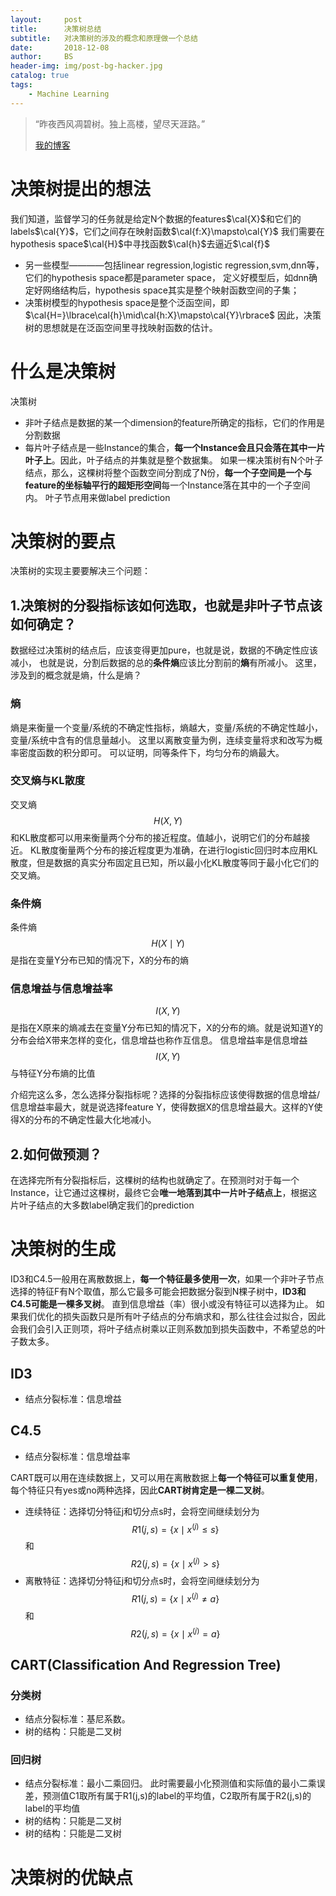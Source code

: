 ```yaml
---
layout:     post
title:      决策树总结
subtitle:   对决策树的涉及的概念和原理做一个总结
date:       2018-12-08
author:     BS
header-img: img/post-bg-hacker.jpg
catalog: true
tags:
    - Machine Learning
---
```


> “昨夜西风凋碧树。独上高楼，望尽天涯路。”
> 
> [我的博客](http://bishengsjtu.github.io)
>
> 

# 决策树提出的想法
我们知道，监督学习的任务就是给定N个数据的features$\cal{X}$和它们的labels$\cal{Y}$，它们之间存在映射函数$\cal{f:X}\mapsto\cal{Y}$
我们需要在hypothesis space$\cal{H}$中寻找函数$\cal{h}$去逼近$\cal{f}$
- 另一些模型————包括linear regression,logistic regression,svm,dnn等，它们的hypothesis space都是parameter space，
定义好模型后，如dnn确定好网络结构后，hypothesis space其实是整个映射函数空间的子集；
- 决策树模型的hypothesis space是整个泛函空间，即$\cal{H=}\lbrace\cal{h}\mid\cal{h:X}\mapsto\cal{Y}\rbrace$
因此，决策树的思想就是在泛函空间里寻找映射函数的估计。


# 什么是决策树
决策树
- 非叶子结点是数据的某一个dimension的feature所确定的指标，它们的作用是分割数据
- 每片叶子结点是一些Instance的集合，**每一个Instance会且只会落在其中一片叶子上**。因此，叶子结点的并集就是整个数据集。
如果一棵决策树有N个叶子结点，那么，这棵树将整个函数空间分割成了N份，**每一个子空间是一个与feature的坐标轴平行的超矩形空间**每一个Instance落在其中的一个子空间内。
叶子节点用来做label prediction

# 决策树的要点
决策树的实现主要要解决三个问题：
## 1.决策树的分裂指标该如何选取，也就是非叶子节点该如何确定？

数据经过决策树的结点后，应该变得更加pure，也就是说，数据的不确定性应该减小，
也就是说，分割后数据的总的**条件熵**应该比分割前的**熵**有所减小。
这里，涉及到的概念就是熵，什么是熵？

### 熵
熵是来衡量一个变量/系统的不确定性指标，熵越大，变量/系统的不确定性越小，变量/系统中含有的信息量越小。
这里以离散变量为例，连续变量将求和改写为概率密度函数的积分即可。
可以证明，同等条件下，均匀分布的熵最大。
### 交叉熵与KL散度
交叉熵$$H(X,Y)$$和KL散度都可以用来衡量两个分布的接近程度。值越小，说明它们的分布越接近。
KL散度衡量两个分布的接近程度更为准确，在进行logistic回归时本应用KL散度，但是数据的真实分布固定且已知，所以最小化KL散度等同于最小化它们的交叉熵。
### 条件熵
条件熵$$H(X\mid{Y})$$是指在变量Y分布已知的情况下，X的分布的熵
### 信息增益与信息增益率
$$I(X,Y)$$是指在X原来的熵减去在变量Y分布已知的情况下，X的分布的熵。就是说知道Y的分布会给X带来怎样的变化，信息增益也称作互信息。
信息增益率是信息增益$$I(X,Y)$$与特征Y分布熵的比值

介绍完这么多，怎么选择分裂指标呢？选择的分裂指标应该使得数据的信息增益/信息增益率最大，就是说选择feature Y，使得数据X的信息增益最大。这样的Y使得X的分布的不确定性最大化地减小。

## 2.如何做预测？
在选择完所有分裂指标后，这棵树的结构也就确定了。在预测时对于每一个Instance，让它通过这棵树，最终它会**唯一地落到其中一片叶子结点上**，根据这片叶子结点的大多数label确定我们的prediction


# 决策树的生成
ID3和C4.5一般用在离散数据上，**每一个特征最多使用一次**，如果一个非叶子节点选择的特征F有N个取值，那么它最多可能会把数据分裂到N棵子树中，**ID3和C4.5可能是一棵多叉树**。
直到信息增益（率）很小或没有特征可以选择为止。
如果我们优化的损失函数只是所有叶子结点的分布熵求和，那么往往会过拟合，因此会我们会引入正则项，将叶子结点树乘以正则系数加到损失函数中，不希望总的叶子数太多。
## ID3
- 结点分裂标准：信息增益

## C4.5
- 结点分裂标准：信息增益率

CART既可以用在连续数据上，又可以用在离散数据上**每一个特征可以重复使用**，每个特征只有yes或no两种选择，因此**CART树肯定是一棵二叉树**。
- 连续特征：选择切分特征j和切分点s时，会将空间继续划分为$$R1(j,s)=\lbrace{x\mid{x^{(j)}}\leq{s}}\rbrace$$和$$R2(j,s)=\lbrace{x\mid{x^{(j)}}>{s}}\rbrace$$
- 离散特征：选择切分特征j和切分点s时，会将空间继续划分为$$R1(j,s)=\lbrace{x\mid{x^{(j)}}{\neq}a}\rbrace$$和$$R2(j,s)=\lbrace{x\mid{x^{(j)}}=a}\rbrace$$

## CART(Classification And Regression Tree)
### 分类树
- 结点分裂标准：基尼系数。
- 树的结构：只能是二叉树

### 回归树
- 结点分裂标准：最小二乘回归。
此时需要最小化预测值和实际值的最小二乘误差，预测值C1取所有属于R1(j,s)的label的平均值，C2取所有属于R2(j,s)的label的平均值
- 树的结构：只能是二叉树
- 树的结构：只能是二叉树


# 决策树的优缺点


<head>
    <script src="https://cdn.mathjax.org/mathjax/latest/MathJax.js?config=TeX-AMS-MML_HTMLorMML" type="text/javascript"></script>
    <script type="text/x-mathjax-config">
        MathJax.Hub.Config({
            tex2jax: {
            skipTags: ['script', 'noscript', 'style', 'textarea', 'pre'],
            inlineMath: [['$','$']]
            }
        });
    </script>
</head>